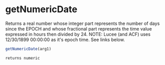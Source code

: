# getNumericDate

Returns a real number whose integer part represents the number of days since the EPOCH and whose fractional part represents the time value expressed in hours then divided by 24. NOTE: Lucee (and ACF) uses 12/30/1899 00:00:00 as it's epoch time. See links below.

```javascript
getNumericDate(arg1)
```

```javascript
returns numeric
```
